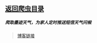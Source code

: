 ## [返回爬虫目录](https://github.com/pick-up-a-drop-of-water/Python_Notes#%E7%88%AC%E8%99%AB)
##### 爬取墨迹天气，为家人定时推送短信天气问候
> [博客链接](https://blog.csdn.net/weixin_43982238/article/details/103727848)
